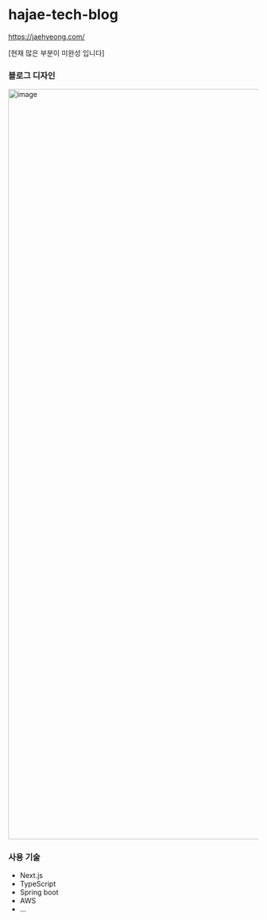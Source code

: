# hajae-tech-blog

https://jaehyeong.com/

[현재 많은 부분이 미완성 입니다]

### 블로그 디자인

<img width="1511" alt="image" src="https://github.com/jaehyeong305/hajae-tech-blog/assets/131584557/daf6afb4-82d1-4b88-a404-d4acf5fdc9f5">

### 사용 기술
- Next.js
- TypeScript
- Spring boot
- AWS
- ...
